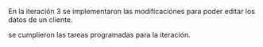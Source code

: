 En la iteración 3 se implementaron las modificaciónes para poder editar los datos de un cliente.

se cumplieron las tareas programadas para la iteración.


